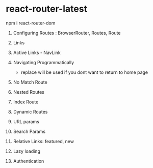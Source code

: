 # react-router-latest

npm i react-router-dom

1. Configuring Routes : BrowserRouter, Routes, Route

2. Links

3. Active Links - NavLink

4. Navigating Programmatically
    - replace will be used if you dont want to return to home page

5. No Match Route

6. Nested Routes

7. Index Route

8. Dynamic Routes

9. URL params

10. Search Params

11. Relative Links: featured, new

12. Lazy loading

13. Authentication
